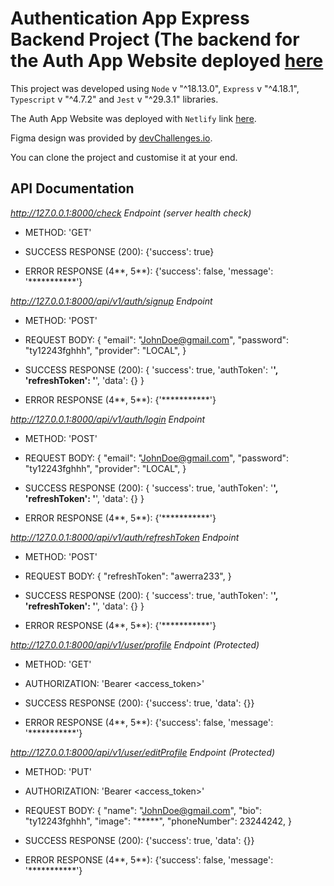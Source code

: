 # Authentication App Express Backend Project (The backend for the Auth App Website deployed [here](https://authapp-adeoluwa.netlify.app/)

This project was developed using `Node` v "^18.13.0", `Express` v "^4.18.1", `Typescript` v "^4.7.2" and `Jest` v "^29.3.1" libraries.

The Auth App Website was deployed with `Netlify` link [here](https://authapp-adeoluwa.netlify.app/).

Figma design was provided by [devChallenges.io](https://devchallenges.io/).

You can clone the project and customise it at your end.

## API Documentation
*http://127.0.0.1:8000/check Endpoint (server health check)*

- METHOD: 'GET'

- SUCCESS RESPONSE (200): {'success': true}

- ERROR RESPONSE (4**, 5**): {'success': false, 'message': '***********'}


*http://127.0.0.1:8000/api/v1/auth/signup Endpoint*

- METHOD: 'POST'

- REQUEST BODY: {
  "email": "JohnDoe@gmail.com",
  "password": "ty12243fghhh",
  "provider": "LOCAL",
  }

- SUCCESS RESPONSE (200): {
  'success': true,
  'authToken': '**********',
  'refreshToken': '**********',
  'data': {}
  }

- ERROR RESPONSE (4**, 5**): {'***********'}

*http://127.0.0.1:8000/api/v1/auth/login Endpoint*

- METHOD: 'POST'

- REQUEST BODY: {
  "email": "JohnDoe@gmail.com",
  "password": "ty12243fghhh",
  "provider": "LOCAL",
  }

- SUCCESS RESPONSE (200): {
  'success': true,
  'authToken': '**********',
  'refreshToken': '**********',
  'data': {}
  }

- ERROR RESPONSE (4**, 5**): {'***********'}

*http://127.0.0.1:8000/api/v1/auth/refreshToken Endpoint*

- METHOD: 'POST'

- REQUEST BODY: {
  "refreshToken": "awerra233",
  }

- SUCCESS RESPONSE (200): {
  'success': true,
  'authToken': '**********',
  'refreshToken': '**********',
  'data': {}
  }

- ERROR RESPONSE (4**, 5**): {'***********'}

*http://127.0.0.1:8000/api/v1/user/profile Endpoint (Protected)*

- METHOD: 'GET'

- AUTHORIZATION: 'Bearer <access_token>'

- SUCCESS RESPONSE (200): {'success': true, 'data': {}}

- ERROR RESPONSE (4**, 5**): {'success': false, 'message': '***********'}

*http://127.0.0.1:8000/api/v1/user/editProfile Endpoint (Protected)*

- METHOD: 'PUT'

- AUTHORIZATION: 'Bearer <access_token>'

- REQUEST BODY: {
  "name": "JohnDoe@gmail.com",
  "bio": "ty12243fghhh",
  "image": "*****",
  "phoneNumber": 23244242,
  }

- SUCCESS RESPONSE (200): {'success': true,  'data': {}}

- ERROR RESPONSE (4**, 5**): {'success': false, 'message': '***********'}

